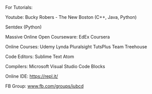 For Tutorials:

Youtube:
Bucky Robers - The New Boston (C++, Java, Python)

Sentdex (Python)

Massive Online Open Courseware:
EdEx
Coursera

Online Courses:
Udemy
Lynda
Pluralsight
TutsPlus
Team Treehouse

Code Editors:
Sublime Text
Atom

Compilers:
Microsoft Visual Studio 
Code Blocks

Online IDE:
https://repl.it/

FB Group:
www.fb.com/groups/iubcd
